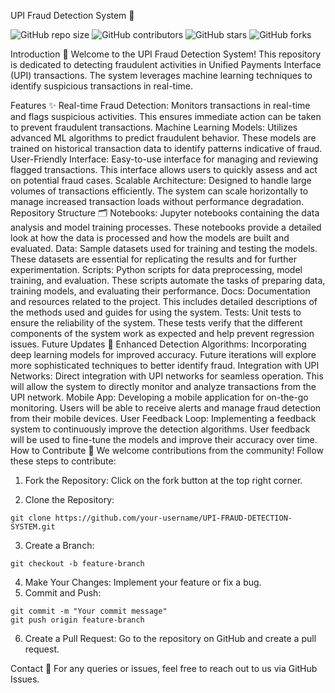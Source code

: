 UPI Fraud Detection System 🚨


![GitHub repo size](https://img.shields.io/github/repo-size/KunjShah95/UPI-FRAUD-DETECTION-SYSTEM)
![GitHub contributors](https://img.shields.io/github/contributors/KunjShah95/UPI-FRAUD-DETECTION-SYSTEM)
![GitHub stars](https://img.shields.io/github/stars/KunjShah95/UPI-FRAUD-DETECTION-SYSTEM?style=social)
![GitHub forks](https://img.shields.io/github/forks/KunjShah95/UPI-FRAUD-DETECTION-SYSTEM?style=social)



Introduction 📖
Welcome to the UPI Fraud Detection System! This repository is dedicated to detecting fraudulent activities in Unified Payments Interface (UPI) transactions. The system leverages machine learning techniques to identify suspicious transactions in real-time.

Features ✨
Real-time Fraud Detection: Monitors transactions in real-time and flags suspicious activities. This ensures immediate action can be taken to prevent fraudulent transactions.
Machine Learning Models: Utilizes advanced ML algorithms to predict fraudulent behavior. These models are trained on historical transaction data to identify patterns indicative of fraud.
User-Friendly Interface: Easy-to-use interface for managing and reviewing flagged transactions. This interface allows users to quickly assess and act on potential fraud cases.
Scalable Architecture: Designed to handle large volumes of transactions efficiently. The system can scale horizontally to manage increased transaction loads without performance degradation.
Repository Structure 🗂️
Notebooks: Jupyter notebooks containing the data analysis and model training processes. These notebooks provide a detailed look at how the data is processed and how the models are built and evaluated.
Data: Sample datasets used for training and testing the models. These datasets are essential for replicating the results and for further experimentation.
Scripts: Python scripts for data preprocessing, model training, and evaluation. These scripts automate the tasks of preparing data, training models, and evaluating their performance.
Docs: Documentation and resources related to the project. This includes detailed descriptions of the methods used and guides for using the system.
Tests: Unit tests to ensure the reliability of the system. These tests verify that the different components of the system work as expected and help prevent regression issues.
Future Updates 🚀
Enhanced Detection Algorithms: Incorporating deep learning models for improved accuracy. Future iterations will explore more sophisticated techniques to better identify fraud.
Integration with UPI Networks: Direct integration with UPI networks for seamless operation. This will allow the system to directly monitor and analyze transactions from the UPI network.
Mobile App: Developing a mobile application for on-the-go monitoring. Users will be able to receive alerts and manage fraud detection from their mobile devices.
User Feedback Loop: Implementing a feedback system to continuously improve the detection algorithms. User feedback will be used to fine-tune the models and improve their accuracy over time.
How to Contribute 🤝
We welcome contributions from the community! Follow these steps to contribute:

1. Fork the Repository: Click on the fork button at the top right corner.

2. Clone the Repository:
```
git clone https://github.com/your-username/UPI-FRAUD-DETECTION-SYSTEM.git
```
3. Create a Branch:
```
git checkout -b feature-branch
```
4. Make Your Changes:
Implement your feature or fix a bug.
5. Commit and Push:
```
git commit -m "Your commit message"
git push origin feature-branch
```
6. Create a Pull Request:
Go to the repository on GitHub and create a pull request.

Contact 📧
For any queries or issues, feel free to reach out to us via GitHub Issues.

